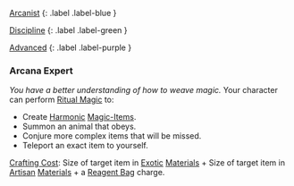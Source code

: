 
[Arcanist](Game/Character-Development#Arcanist)
{: .label .label-blue }

[Discipline](Game/Character-Development#Discipline)
{: .label .label-green }

[Advanced](Game/Character-Development#Advanced)
{: .label .label-purple }
### Arcana Expert
*You have a better understanding of how to weave magic.*
Your character can perform [Ritual Magic](Game/Magic#Ritual%20Magic) to:
- Create [Harmonic](Game/Magic-Items#Harmonic) [Magic-Items](Game/Magic-Items).
- Summon an animal that obeys.
- Conjure more complex items that will be missed.
- Teleport an exact item to yourself.

[Crafting Cost](Game/Core/Terminology#Crafting%20Cost): Size of target item in [Exotic](Game/Materials#Exotic) [Materials](Game/Materials) + Size of target item in [Artisan](Game/Materials#Artisan) [Materials](Game/Materials) + a [Reagent Bag](Game/Example-Gear#Reagent%20Bag) charge.
